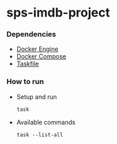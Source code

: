 # sps-imdb-project

### Dependencies

- [Docker Engine](https://docs.docker.com/engine/install/)
- [Docker Compose](https://docs.docker.com/compose/install/)
- [Taskfile](https://taskfile.dev/installation/)  

### How to run

- Setup and run

    ```
    task
    ```
- Available commands
    ```
    task --list-all
    ```